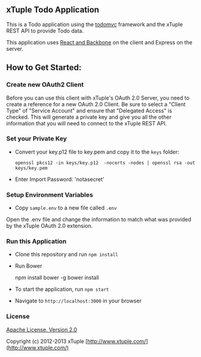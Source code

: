 ## xTuple Todo Application

This is a Todo application using the [todomvc](www.todomvc.com) framework and the xTuple REST API
to provide Todo data.

This application uses [React and Backbone](http://todomvc.com/labs/architecture-examples/react-backbone/) on the client and Express on the server.

## How to Get Started:

### Create new OAuth2 Client

Before you can use this client with xTuple's OAuth 2.0 Server,
you need to create a reference for a new OAuth 2.0 Client. Be sure to select a
"Client Type" of "Service Account" and ensure that "Delegated Access" is checked.
This will generate a private key and give you all the other information that you will
need to connect to the xTuple REST API.

### Set your Private Key

* Convert your key.p12 file to key.pem and copy it to the `keys` folder:
    
   `openssl pkcs12 -in keys/key.p12  -nocerts -nodes | openssl rsa -out keys/key.pem`

* Enter Import Password: 'notasecret'

### Setup Environment Variables

* Copy `sample.env` to a new file called `.env`

Open the .env file and change the information to match what was provided
by the xTuple OAuth 2.0 extension.



### Run this Application

* Clone this repository and run `npm install`

* Run Bower

    npm install bower -g
    bower install

* To start the application, run `npm start`

* Navigate to `http://localhost:3000` in your browser

### License

[Apache License, Version 2.0](http://www.apache.org/licenses/LICENSE-2.0.html)

Copyright (c) 2012-2013 xTuple [http://www.xtuple.com/](http://www.xtuple.com/)
